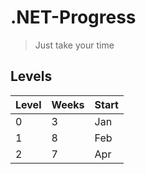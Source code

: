 # .NET-Progress
> Just take your time
## Levels
| Level   | Weeks | Start |
| ------- | ----- | ----- |
| 0       | 3     | Jan   |
| 1       | 8     | Feb   |
| 2       | 7     | Apr   |
